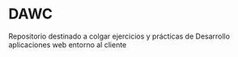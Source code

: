 # DAWC
Repositorio destinado a colgar ejercicios y prácticas de Desarrollo aplicaciones web  entorno al cliente
